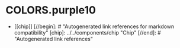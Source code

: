 # COLORS.purple10

- [[chip]]
[//begin]: # "Autogenerated link references for markdown compatibility"
[chip]: ../../components/chip "Chip"
[//end]: # "Autogenerated link references"